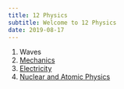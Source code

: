 ```yaml
---
title: 12 Physics
subtitle: Welcome to 12 Physics
date: 2019-08-17
---
```


1. Waves
2. [Mechanics](/12phy/2-mechanics)
3. [Electricity](/12phy/3-electricity)
4. [Nuclear and Atomic Physics](/12phy/4-nuclear)
